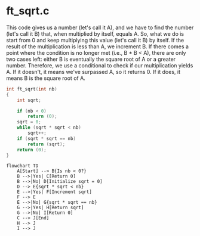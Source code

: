 # ft_sqrt.c
This code gives us a number (let's call it A), and we have to find the number (let's call it B) that, when multiplied by itself, equals A. So, what we do is start from 0 and keep multiplying this value (let's call it B) by itself. If the result of the multiplication is less than A, we increment B. If there comes a point where the condition is no longer met (i.e., B * B < A), there are only two cases left: either B is eventually the square root of A or a greater number. Therefore, we use a conditional to check if our multiplication yields A. If it doesn't, it means we've surpassed A, so it returns 0. If it does, it means B is the square root of A.

```c
int ft_sqrt(int nb)
{
    int sqrt;

    if (nb < 0)
        return (0);
    sqrt = 0;
    while (sqrt * sqrt < nb)
        sqrt++;
    if (sqrt * sqrt == nb)
        return (sqrt);
    return (0);
}
```
```mermaid
flowchart TD
    A[Start] --> B{Is nb < 0?}
    B -->|Yes| C[Return 0]
    B -->|No| D[Initialize sqrt = 0]
    D --> E{sqrt * sqrt < nb}
    E -->|Yes| F[Increment sqrt]
    F --> E
    E -->|No| G{sqrt * sqrt == nb}
    G -->|Yes| H[Return sqrt]
    G -->|No| I[Return 0]
    C --> J[End]
    H --> J
    I --> J
```
